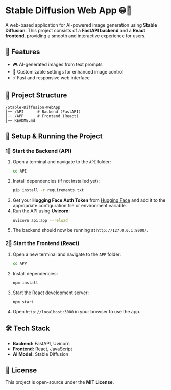 # Stable Diffusion Web App 🌐🎨  

A web-based application for AI-powered image generation using **Stable Diffusion**. This project consists of a **FastAPI backend** and a **React frontend**, providing a smooth and interactive experience for users.  

## 🚀 Features  
- 🎮 AI-generated images from text prompts  
- 🎨 Customizable settings for enhanced image control  
- ⚡ Fast and responsive web interface  

## 📂 Project Structure  
```
/Stable-Diffusion-WebApp
│── /API      # Backend (FastAPI)
│── /APP      # Frontend (React)
│── README.md
```

## 🔧 Setup & Running the Project  

### 1⃣ Start the Backend (API)  
1. Open a terminal and navigate to the `API` folder:  
   ```sh
   cd API
   ```
2. Install dependencies (if not installed yet):  
   ```sh
   pip install -r requirements.txt
   ```
3. Get your **Hugging Face Auth Token** from [Hugging Face](https://huggingface.co/settings/tokens) and add it to the appropriate configuration file or environment variable.  
4. Run the API using **Uvicorn**:  
   ```sh
   uvicorn api:app --reload
   ```
5. The backend should now be running at `http://127.0.0.1:8000/`.  

### 2⃣ Start the Frontend (React)  
1. Open a new terminal and navigate to the `APP` folder:  
   ```sh
   cd APP
   ```
2. Install dependencies:  
   ```sh
   npm install
   ```
3. Start the React development server:  
   ```sh
   npm start
   ```
4. Open `http://localhost:3000` in your browser to use the app.  

## 🛠️ Tech Stack  
- **Backend:** FastAPI, Uvicorn  
- **Frontend:** React, JavaScript  
- **AI Model:** Stable Diffusion  

## 🐝 License  
This project is open-source under the **MIT License**.  

